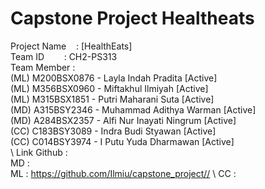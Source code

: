# Capstone Project Healtheats

Project Name&nbsp;&nbsp;&nbsp;&nbsp;:&nbsp;[HealthEats] \
Team ID&nbsp;&nbsp;&nbsp;&nbsp;&nbsp;&nbsp;&nbsp;&nbsp;:&nbsp;CH2-PS313 \
Team Member		  : \
(ML) M200BSX0876 - Layla Indah Pradita [Active] \
(ML) M356BSX0960 - Miftakhul Ilmiyah [Active] \
(ML) M315BSX1851 - Putri Maharani Suta [Active] \
(MD) A315BSY2346 - Muhammad Adithya Warman [Active] \
(MD) A284BSX2357 - Alfi Nur Inayati Ningrum  [Active] \
(CC) C183BSY3089 - Indra Budi Styawan [Active] \
(CC) C014BSY3974 - I Putu Yuda Dharmawan [Active] \
\\
Link Github : \
MD : \
ML : https://github.com/Ilmiu/capstone_project// \ 
CC :





